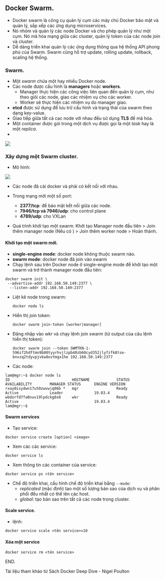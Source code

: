 ## Docker Swarm.

- Docker swarm là công cụ quản lý cụm các máy chủ Docker bảo mật và quản lý, sắp xếp các ứng dụng microservices.
- Nó nhóm và quản lý các node Docker và cho phép quản lý như một cụm. Nó mã hóa mạng giữa các cluster, quản lý token của các node join và cluster.
- Dễ dàng  triển khai quản lý các ứng dụng thông qua hệ thống API phong phú của Swarm. Swarm cũng hỗ trợ update, rolling update, rollback, scaling hệ thống.

### Swarm.
- Một *swarm*  chứa một hay nhiều Docker node.
- Các node được cấu hình là **managers** hoặc **workers**.
	- Manager thực hiện các công việc liên quan đến quản lý cụm, như theo giõi các node, giao các nhiệm vụ cho các worker.
	- Worker sẽ thực hiện các nhiệm vụ do manager giao.
- **etcd** được sử dụng để lưu trữ cấu hình và trạng thái của swarm theo dạng key-value.
- Giao tiếp giữa tất cả cac node với nhau đều sử dụng **TLS** để mã hóa.
- Một container được gói trong một dịch vụ được gọi là một *task* hay là một *replica*.
- 
![](https://i.imgur.com/GEXZAkT.png)

### Xây dựng một Swarm cluster.
- Mô hình:

![](https://i.imgur.com/Fl2DlBx.png)

- Các node đã cài docker và phải có kết nối với nhau.
- Trong mạng mởi một số port:
	-  **2377/tcp**:  để bảo mật kết nối giữa các node.
	- **7946/tcp và 7946/udp**:  cho control plane
	- **4789/udp**: cho VXLan

- Quá trình khởi tạo một swarm: Khởi tạo Manager node đầu tiên > Join thêm manager node (Nếu có ) > Join thêm worker node > Hoàn thành.

#### Khởi tạo một swarm mới.
- **single-engine mode**: docker node không thuộc swarm nào.
- **swarm mode**: docker node đã join vào swarm 
- Chạy lệnh sau trên Docker node ở single-engine mode để khởi tạo một swarm và trở thành manager node đầu tiên:
```
docker swarm init \
 --advertise-addr 192.168.50.149:2377 \
  --listen-addr 192.168.50.149:2377
``` 
- Liệt kê node trong swarm:
	```
	docker node ls 
	```
- Hiển thị join token:
	```
	docker swarm join-token [worker|manager]
	```
- Đăng nhập vào *wkr* và chạy lệnh join swarm (từ output của câu lệnh hiển thị token):
	```
	docker swarm join --token SWMTKN-1-596if2hdftmn9b80tyyrhvjlzpb40zb60cyd352jlyfzfk8tse-bnvzq2tdyvpjvkw8ovtmgx1he 192.168.50.149:2377
	```
- Các node:
```
lam@mgr:~$ docker node ls
ID                            HOSTNAME            STATUS              AVAILABILITY        MANAGER STATUS      ENGINE VERSION
rxay0isydwn17u50zwvwjq06b *   mgr                 Ready               Active              Leader              19.03.4
wbdorfd7fa0nuv19lpdckg0x8     wkr                 Ready               Active                                  19.03.4
lam@mgr:~$
```

#### Swarm services
- Tạo service:
```
docker service create [option] <image>
```
- Xem các các service:
```
docker service ls
```
- Xem thông tin các container của service:
```
docker service ps <tên service>
```
- Chế độ triển khai, cấu hình chế độ triển khai bằng `--mode`:
	- *replicated* (mặc định) tạo một số lượng bản sao của dịch vụ và phân phối đều nhất có thể lên các host.
	- *global*: tạo bản sao trên tất cả các node trong cluster.
#### Scale service.
- lệnh:
```
docker service scale <tên service>=10
```

#### Xóa một service
```
docker service rm <tên service>
```


END.



Tài liệu tham khảo từ Sách Docker Deep Dive -  Nigel Poulton